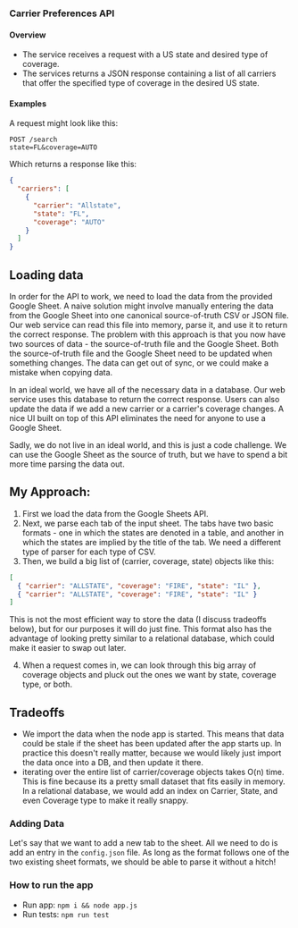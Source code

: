 ### Carrier Preferences API

#### Overview

- The service receives a request with a US state and desired type of coverage.
- The services returns a JSON response containing a list of all carriers that offer the specified type of coverage in the desired US state.

#### Examples

A request might look like this:

```
POST /search
state=FL&coverage=AUTO
```

Which returns a response like this:

```json
{
  "carriers": [
    {
      "carrier": "Allstate",
      "state": "FL",
      "coverage": "AUTO"
    }
  ]
}
```

## Loading data

In order for the API to work, we need to load the data from the provided Google Sheet. A naive solution might involve manually entering the data from the Google Sheet into one canonical source-of-truth CSV or JSON file. Our web service can read this file into memory, parse it, and use it to return the correct response. The problem with this approach is that you now have two sources of data - the source-of-truth file and the Google Sheet. Both the source-of-truth file and the Google Sheet need to be updated when something changes. The data can get out of sync, or we could make a mistake when copying data.

In an ideal world, we have all of the necessary data in a database. Our web service uses this database to return the correct response. Users can also update the data if we add a new carrier or a carrier's coverage changes. A nice UI built on top of this API eliminates the need for anyone to use a Google Sheet.

Sadly, we do not live in an ideal world, and this is just a code challenge. We can use the Google Sheet as the source of truth, but we have to spend a bit more time parsing the data out.

## My Approach:

1. First we load the data from the Google Sheets API.
2. Next, we parse each tab of the input sheet. The tabs have two basic formats - one in which the states are denoted in a table, and another in which the states are implied by the title of the tab. We need a different type of parser for each type of CSV.
3. Then, we build a big list of (carrier, coverage, state) objects like this:

```json
[
  { "carrier": "ALLSTATE", "coverage": "FIRE", "state": "IL" },
  { "carrier": "ALLSTATE", "coverage": "FIRE", "state": "IL" }
]
```

This is not the most efficient way to store the data (I discuss tradeoffs below), but for our purposes it will do just fine. This format also has the advantage of looking pretty similar to a relational database, which could make it easier to swap out later.

4. When a request comes in, we can look through this big array of coverage objects and pluck out the ones we want by state, coverage type, or both.

## Tradeoffs

- We import the data when the node app is started. This means that data could be stale if the sheet has been updated after the app starts up. In practice this doesn't really matter, because we would likely just import the data once into a DB, and then update it there.
- iterating over the entire list of carrier/coverage objects takes O(n) time. This is fine because its a pretty small dataset that fits easily in memory. In a relational database, we would add an index on Carrier, State, and even Coverage type to make it really snappy.

### Adding Data

Let's say that we want to add a new tab to the sheet. All we need to do is add an entry in the `config.json` file. As long as the format follows one of the two existing sheet formats, we should be able to parse it without a hitch!

### How to run the app

- Run app: `npm i && node app.js`
- Run tests: `npm run test`

